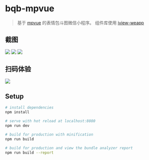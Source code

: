 # bqb-mpvue

> 基于 [mpvue](https://github.com/Meituan-Dianping/mpvue) 的表情包斗图微信小程序。
> 组件库使用 [iview-weapp](https://github.com/TalkingData/iview-weapp)

## 截图
![](http://y.photo.qq.com/img?s=VqfjyPS9S&l=y.jpg)
![](http://y.photo.qq.com/img?s=q1o1Y4gxA&l=y.jpg)
![](http://y.photo.qq.com/img?s=QDCrmmDpo&l=y.jpg)
## 扫码体验
![](http://y.photo.qq.com/img?s=jDVe2bxHb&l=y.jpg)
## Setup
``` bash
# install dependencies
npm install

# serve with hot reload at localhost:8080
npm run dev

# build for production with minification
npm run build

# build for production and view the bundle analyzer report
npm run build --report
```
